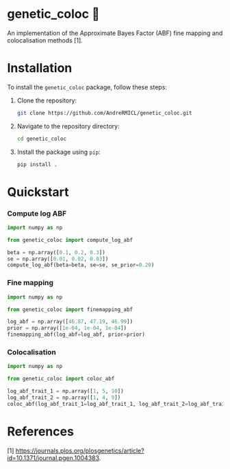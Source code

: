 # genetic_coloc 🧬

An implementation of the Approximate Bayes Factor (ABF) fine mapping and colocalisation methods [1].

# Installation

To install the `genetic_coloc` package, follow these steps:

1. Clone the repository:
    ```sh
    git clone https://github.com/AndreRMICL/genetic_coloc.git
    ```

2. Navigate to the repository directory:
    ```sh
    cd genetic_coloc
    ```

3. Install the package using `pip`:
    ```sh
    pip install .
    ```

# Quickstart

### Compute log ABF

```python
import numpy as np

from genetic_coloc import compute_log_abf

beta = np.array([0.1, 0.2, 0.3])
se = np.array([0.01, 0.02, 0.03])
compute_log_abf(beta=beta, se=se, se_prior=0.20)
```

### Fine mapping

```python
import numpy as np

from genetic_coloc import finemapping_abf

log_abf = np.array([46.87, 47.19, 46.99])
prior = np.array([1e-04, 1e-04, 1e-04])
finemapping_abf(log_abf=log_abf, prior=prior)
```

### Colocalisation

```python
import numpy as np

from genetic_coloc import coloc_abf

log_abf_trait_1 = np.array([1, 5, 10])
log_abf_trait_2 = np.array([1, 4, 9])
coloc_abf(log_abf_trait_1=log_abf_trait_1, log_abf_trait_2=log_abf_trait_2)
```

# References
[1] https://journals.plos.org/plosgenetics/article?id=10.1371/journal.pgen.1004383.


